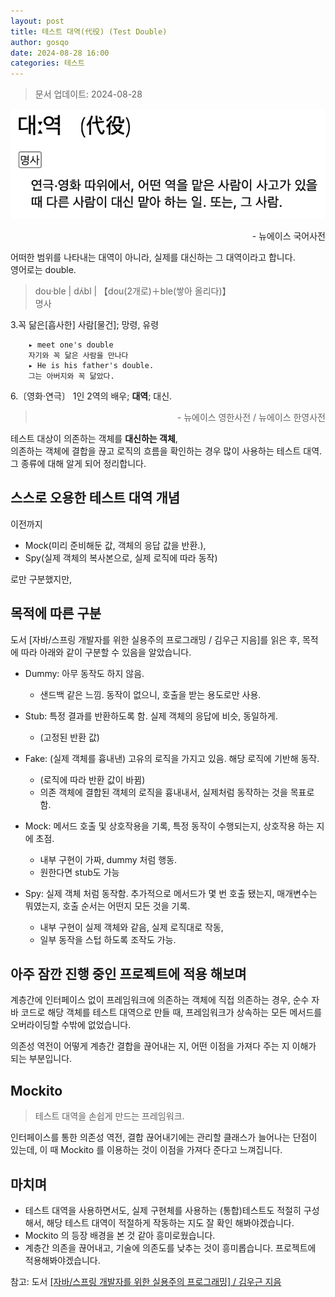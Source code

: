 ```yaml
---
layout: post
title: 테스트 대역(代役) (Test Double)
author: gosqo
date: 2024-08-28 16:00
categories: 테스트
---
```


> 문서 업데이트: 2024-08-28

![대역의 정의 []](/assets/img/2024-08-28-테스트-대역-test-double/대역-정의.png)
<div dir=rtl>뉴에이스 국어사전 - </div>

어떠한 범위를 나타내는 대역이 아니라, 실제를 대신하는 그 대역이라고 합니다.   
영어로는 double.

> dou·ble | dʌ́bl | 【dou(2개로)＋ble(쌓아 올리다)】   
명사
> 
3.꼭 닮은[흡사한] 사람[물건]; 망령, 유령   
>
        ▸ meet one's double   
        자기와 꼭 닮은 사람을 만나다   
        ▸ He is his father's double.   
        그는 아버지와 꼭 닮았다.   
> 
6.〔영화·연극〕 1인 2역의 배우; **대역**; 대신.
> <div dir=rtl>뉴에이스 영한사전 / 뉴에이스 한영사전 - </div>

테스트 대상이 의존하는 객체를 **대신하는 객체**,   
의존하는 객체에 결합을 끊고 로직의 흐름을 확인하는 경우 많이 사용하는 테스트 대역.   
그 종류에 대해 알게 되어 정리합니다.

## 스스로 오용한 테스트 대역 개념

이전까지 
* Mock(미리 준비해둔 값, 객체의 응답 값을 반환.), 
* Spy(실제 객체의 복사본으로, 실제 로직에 따라 동작) 

로만 구분했지만, 

## 목적에 따른 구분

도서 [자바/스프링 개발자를 위한 실용주의 프로그래밍 / 김우근 지음]를 읽은 후, 목적에 따라 아래와 같이 구분할 수 있음을 알았습니다.

* Dummy: 아무 동작도 하지 않음.
    - 샌드백 같은 느낌. 동작이 없으니, 호출을 받는 용도로만 사용.

* Stub: 특정 결과를 반환하도록 함. 실제 객체의 응답에 비슷, 동일하게.
    - (고정된 반환 값)

* Fake: (실제 객체를 흉내낸) 고유의 로직을 가지고 있음. 해당 로직에 기반해 동작. 
    - (로직에 따라 반환 값이 바뀜)
    - 의존 객체에 결합된 객체의 로직을 흉내내서, 실제처럼 동작하는 것을 목표로 함.
    
* Mock: 메서드 호출 및 상호작용을 기록, 특정 동작이 수행되는지, 상호작용 하는 지에 초점. 
    - 내부 구현이 가짜, dummy 처럼 행동. 
    - 원한다면 stub도 가능

* Spy: 실제 객체 처럼 동작함. 추가적으로 메서드가 몇 번 호출 됐는지, 매개변수는 뭐였는지, 호출 순서는 어떤지 모든 것을 기록. 
    - 내부 구현이 실제 객체와 같음, 실제 로직대로 작동, 
    - 일부 동작을 스텁 하도록 조작도 가능.

## 아주 잠깐 진행 중인 프로젝트에 적용 해보며

계층간에 인터페이스 없이 프레임워크에 의존하는 객체에 직접 의존하는 경우, 순수 자바 코드로 해당 객체를 테스트 대역으로 만들 때, 프레임워크가 상속하는 모든 메서드를 오버라이딩할 수밖에 없었습니다.

의존성 역전이 어떻게 계층간 결합을 끊어내는 지, 어떤 이점을 가져다 주는 지 이해가 되는 부분입니다.

## Mockito

> 테스트 대역을 손쉽게 만드는 프레임워크.

인터페이스를 통한 의존성 역전, 결합 끊어내기에는 관리할 클래스가 늘어나는 단점이 있는데, 이 때 Mockito 를 이용하는 것이 이점을 가져다 준다고 느껴집니다.

## 마치며

* 테스트 대역을 사용하면서도, 실제 구현체를 사용하는 (통합)테스트도 적절히 구성해서, 해당 테스트 대역이 적절하게 작동하는 지도 잘 확인 해봐야겠습니다.   
* Mockito 의 등장 배경을 본 것 같아 흥미로웠습니다.   
* 계층간 의존을 끊어내고, 기술에 의존도를 낮추는 것이 흥미롭습니다. 프로젝트에 적용해봐야겠습니다.

참고: 도서 [[자바/스프링 개발자를 위한 실용주의 프로그래밍] / 김우근 지음](https://product.kyobobook.co.kr/detail/S000213447953)

